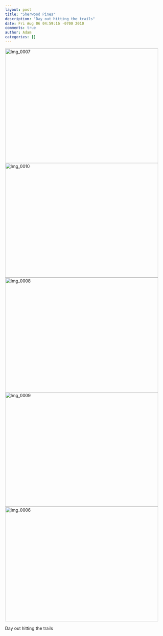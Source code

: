 ```yaml
---
layout: post
title: "Sherwood Pines"
description: "Day out hitting the trails"
date: Fri Aug 06 04:59:16 -0700 2010
comments: true
author: Adam
categories: []
---
```


<p><div class='p_embed p_image_embed'>
<a href="http://getfile8.posterous.com/getfile/files.posterous.com/adambird/jeBEhCwyakpbEcCoxaibJdEaEEssunGcAdbsGueazBeczIwEFzDuAqvlCkja/IMG_0007.jpg.scaled1000.jpg"><img alt="Img_0007" height="373" src="http://getfile2.posterous.com/getfile/files.posterous.com/adambird/jeBEhCwyakpbEcCoxaibJdEaEEssunGcAdbsGueazBeczIwEFzDuAqvlCkja/IMG_0007.jpg.scaled500.jpg" width="500" /></a>
<a href="http://getfile9.posterous.com/getfile/files.posterous.com/adambird/alGAkCvIkcFawJbeaswxJFzwcIHjeuDeGdpHrjfselGEIeGddwycawyAdqEJ/IMG_0010.jpg.scaled1000.jpg"><img alt="Img_0010" height="373" src="http://getfile5.posterous.com/getfile/files.posterous.com/adambird/alGAkCvIkcFawJbeaswxJFzwcIHjeuDeGdpHrjfselGEIeGddwycawyAdqEJ/IMG_0010.jpg.scaled500.jpg" width="500" /></a>
<a href="http://getfile9.posterous.com/getfile/files.posterous.com/adambird/aysdHumapszGEzxovibEcDEeCJlCiznonbvggcyxpGcrdjGDDFfiGnazzbJc/IMG_0008.jpg.scaled1000.jpg"><img alt="Img_0008" height="373" src="http://getfile0.posterous.com/getfile/files.posterous.com/adambird/aysdHumapszGEzxovibEcDEeCJlCiznonbvggcyxpGcrdjGDDFfiGnazzbJc/IMG_0008.jpg.scaled500.jpg" width="500" /></a>
<a href="http://getfile8.posterous.com/getfile/files.posterous.com/adambird/nEJiwlrmniixHkEidFcFaGwBCpIvajfghmAsGDuHIqmCImCArzcgCxfBcdbb/IMG_0009.jpg.scaled1000.jpg"><img alt="Img_0009" height="373" src="http://getfile2.posterous.com/getfile/files.posterous.com/adambird/nEJiwlrmniixHkEidFcFaGwBCpIvajfghmAsGDuHIqmCImCArzcgCxfBcdbb/IMG_0009.jpg.scaled500.jpg" width="500" /></a>
<a href="http://getfile0.posterous.com/getfile/files.posterous.com/adambird/AEpjcadcIBvFnuvlhpJovhGoIacahGcbnJJAwtAmnuxjdottidgvGkzbplsH/IMG_0006.jpg.scaled1000.jpg"><img alt="Img_0006" height="373" src="http://getfile0.posterous.com/getfile/files.posterous.com/adambird/AEpjcadcIBvFnuvlhpJovhGoIacahGcbnJJAwtAmnuxjdottidgvGkzbplsH/IMG_0006.jpg.scaled500.jpg" width="500" /></a>
</div>
</p>Day out hitting the trails